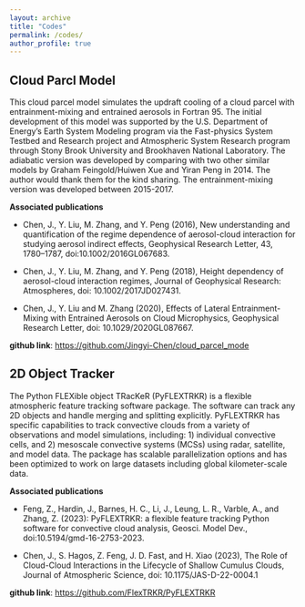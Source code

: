 ```yaml
---
layout: archive
title: "Codes"
permalink: /codes/
author_profile: true
---
```


Cloud Parcl Model
---
This cloud parcel model simulates the updraft cooling of a cloud parcel with entrainment-mixing and entrained aerosols in Fortran 95. 
The initial development of this model was supported by the U.S. Department of Energy’s Earth System Modeling program via the Fast-physics System Testbed and Research project and Atmospheric System Research program through Stony Brook University and Brookhaven National Laboratory. 
The adiabatic version was developed by comparing with two other similar models by Graham Feingold/Huiwen Xue and Yiran Peng in 2014. 
The author would thank them for the kind sharing. The entrainment-mixing version was developed between 2015-2017.

**Associated publications**

- Chen, J., Y. Liu, M. Zhang, and Y. Peng (2016), New understanding and quantification of the regime dependence of aerosol-cloud interaction for studying aerosol indirect effects, Geophysical Research Letter, 43, 1780–1787, doi:10.1002/2016GL067683.

- Chen, J., Y. Liu, M. Zhang, and Y. Peng (2018), Height dependency of aerosol-cloud interaction regimes, Journal of Geophysical Research: Atmospheres, doi: 10.1002/2017JD027431.

- Chen, J., Y. Liu and M. Zhang (2020), Effects of Lateral Entrainment-Mixing with Entrained Aerosols on Cloud Microphysics, Geophysical Research Letter, doi: 10.1029/2020GL087667.

**github link**: https://github.com/Jingyi-Chen/cloud_parcel_mode

2D Object Tracker
---
The Python FLEXible object TRacKeR (PyFLEXTRKR) is a flexible atmospheric feature tracking software package. 
The software can track any 2D objects and handle merging and splitting explicitly. 
PyFLEXTRKR has specific capabilities to track convective clouds from a variety of observations and model simulations, including: 1) individual convective cells, and 2) mesoscale convective systems (MCSs) using radar, satellite, and model data. The package has scalable parallelization options and has been optimized to work on large datasets including global kilometer-scale data.

**Associated publications**

- Feng, Z., Hardin, J., Barnes, H. C., Li, J., Leung, L. R., Varble, A., and Zhang, Z. (2023): PyFLEXTRKR: a flexible feature tracking Python software for convective cloud analysis, Geosci. Model Dev., doi:10.5194/gmd-16-2753-2023.

- Chen, J., S. Hagos, Z. Feng, J. D. Fast, and H. Xiao (2023), The Role of Cloud-Cloud Interactions in the Lifecycle of Shallow Cumulus Clouds, Journal of Atmospheric Science, doi: 10.1175/JAS-D-22-0004.1

**github link**: https://github.com/FlexTRKR/PyFLEXTRKR

